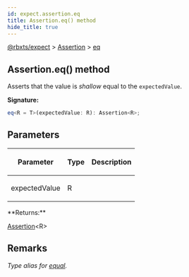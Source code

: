 ```yaml
---
id: expect.assertion.eq
title: Assertion.eq() method
hide_title: true
---
```


[@rbxts/expect](./expect.md) &gt; [Assertion](./expect.assertion.md) &gt; [eq](./expect.assertion.eq.md)

## Assertion.eq() method

Asserts that the value is _shallow_ equal to the `expectedValue`<!-- -->.

**Signature:**

```typescript
eq<R = T>(expectedValue: R): Assertion<R>;
```

## Parameters

<table><thead><tr><th>

Parameter


</th><th>

Type


</th><th>

Description


</th></tr></thead>
<tbody><tr><td>

expectedValue


</td><td>

R


</td><td>


</td></tr>
</tbody></table>
**Returns:**

[Assertion](./expect.assertion.md)<!-- -->&lt;R&gt;

## Remarks

_Type alias for [equal](./expect.assertion.equal.md)<!-- -->._
